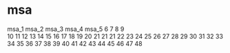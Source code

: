 # msa
msa_1
msa_2
msa_3
msa_4
msa_5
6
7
8
9	
10
11
12
13
14
15
16
17
18
19
20
21
21
21
22
23
24
25
26
27
28
29
30
31
32
33
34
35
36
37
38
39
40
41
42
43
44
45
46
47
48
